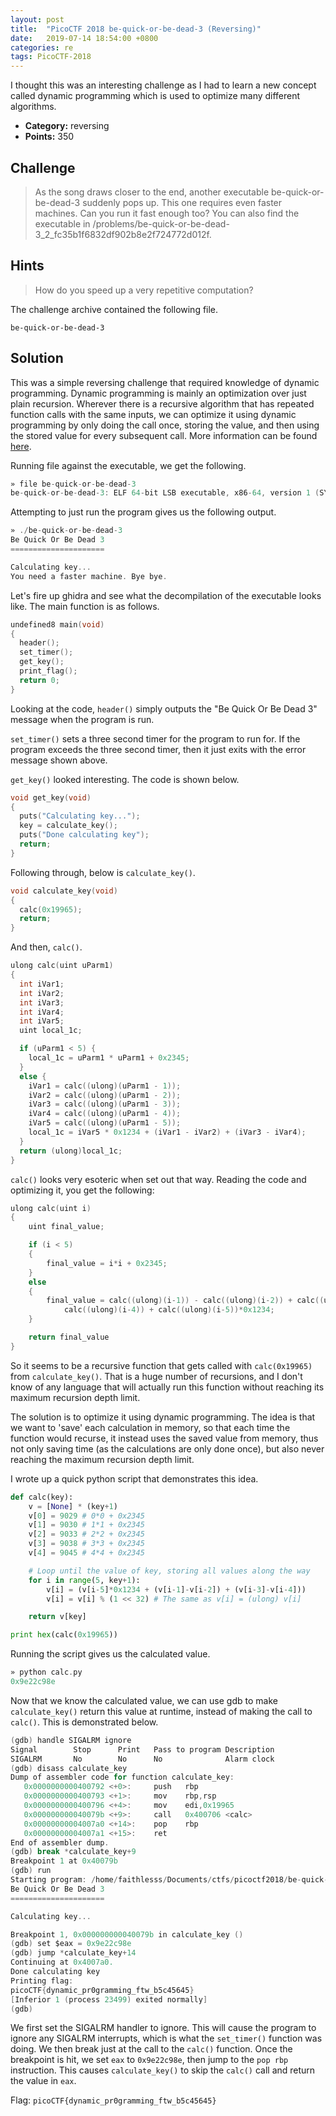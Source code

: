 ```yaml
---
layout: post
title: 	"PicoCTF 2018 be-quick-or-be-dead-3 (Reversing)"
date:	2019-07-14 18:54:00 +0800
categories: re
tags: PicoCTF-2018
---
```


I thought this was an interesting challenge as I had to learn a new concept called dynamic programming which is used to optimize many different algorithms.

* **Category:** reversing
* **Points:** 350

## Challenge

>As the song draws closer to the end, another executable be-quick-or-be-dead-3 suddenly pops up. This one requires even faster machines. Can you run it fast enough too? You can also find the executable in /problems/be-quick-or-be-dead-3_2_fc35b1f6832df902b8e2f724772d012f.

## Hints

>How do you speed up a very repetitive computation?

The challenge archive contained the following file.
```
be-quick-or-be-dead-3
```

## Solution

This was a simple reversing challenge that required knowledge of dynamic programming. Dynamic programming is mainly an optimization over just plain recursion. Wherever there is a recursive algorithm that has repeated function calls with the same inputs, we can optimize it using dynamic programming by only doing the call once, storing the value, and then using the stored value for every subsequent call. More information can be found [here](https://www.cs.cmu.edu/~avrim/451f09/lectures/lect1001.pdf).

Running file against the executable, we get the following.
```c
» file be-quick-or-be-dead-3                  
be-quick-or-be-dead-3: ELF 64-bit LSB executable, x86-64, version 1 (SYSV), dynamically linked, interpreter /lib64/ld-linux-x86-64.so.2, for GNU/Linux 2.6.32, BuildID[sha1]=2cec6b98d9025d8dfe4a9bcb1c46500914b0fa4f, not stripped
```

Attempting to just run the program gives us the following output.
```c
» ./be-quick-or-be-dead-3                                                                        
Be Quick Or Be Dead 3
=====================

Calculating key...
You need a faster machine. Bye bye.
```

Let's fire up ghidra and see what the decompilation of the executable looks like. The main function is as follows.
```c
undefined8 main(void)
{
  header();
  set_timer();
  get_key();
  print_flag();
  return 0;
}
```

Looking at the code, `header()` simply outputs the "Be Quick Or Be Dead 3" message when the program is run.

`set_timer()` sets a three second timer for the program to run for. If the program exceeds the three second timer, then it just exits with the error message shown above.

`get_key()` looked interesting. The code is shown below.
```c
void get_key(void)
{
  puts("Calculating key...");
  key = calculate_key();
  puts("Done calculating key");
  return;
}
```

Following through, below is `calculate_key()`.
```c
void calculate_key(void)
{
  calc(0x19965);
  return;
}
```

And then, `calc()`.
```c
ulong calc(uint uParm1)
{
  int iVar1;
  int iVar2;
  int iVar3;
  int iVar4;
  int iVar5;
  uint local_1c;

  if (uParm1 < 5) {
    local_1c = uParm1 * uParm1 + 0x2345;
  }
  else {
    iVar1 = calc((ulong)(uParm1 - 1));
    iVar2 = calc((ulong)(uParm1 - 2));
    iVar3 = calc((ulong)(uParm1 - 3));
    iVar4 = calc((ulong)(uParm1 - 4));
    iVar5 = calc((ulong)(uParm1 - 5));
    local_1c = iVar5 * 0x1234 + (iVar1 - iVar2) + (iVar3 - iVar4);
  }
  return (ulong)local_1c;
}
```

`calc()` looks very esoteric when set out that way. Reading the code and optimizing it, you get the following:
```c
ulong calc(uint i)
{
	uint final_value;

	if (i < 5)
	{
		final_value = i*i + 0x2345;
	}
	else
	{
		final_value = calc((ulong)(i-1)) - calc((ulong)(i-2)) + calc((ulong)(i-3)) -
			calc((ulong)(i-4)) + calc((ulong)(i-5))*0x1234;
	}

	return final_value
}
```

So it seems to be a recursive function that gets called with `calc(0x19965)` from `calculate_key()`. That is a huge number of recursions, and I don't know of any language that will actually run this function without reaching its maximum recursion depth limit.

The solution is to optimize it using dynamic programming. The idea is that we want to 'save' each calculation in memory, so that each time the function would recurse, it instead uses the saved value from memory, thus not only saving time (as the calculations are only done once), but also never reaching the maximum recursion depth limit.

I wrote up a quick python script that demonstrates this idea.
```python
def calc(key):
	v = [None] * (key+1)
	v[0] = 9029 # 0*0 + 0x2345
	v[1] = 9030 # 1*1 + 0x2345
	v[2] = 9033 # 2*2 + 0x2345
	v[3] = 9038 # 3*3 + 0x2345
	v[4] = 9045 # 4*4 + 0x2345

	# Loop until the value of key, storing all values along the way
	for i in range(5, key+1):
		v[i] = (v[i-5]*0x1234 + (v[i-1]-v[i-2]) + (v[i-3]-v[i-4]))
		v[i] = v[i] % (1 << 32) # The same as v[i] = (ulong) v[i]

	return v[key]

print hex(calc(0x19965))
```

Running the script gives us the calculated value.
```c
» python calc.py                                                                                
0x9e22c98e
```

Now that we know the calculated value, we can use gdb to make `calculate_key()` return this value at runtime, instead of making the call to `calc()`. This is demonstrated below.
```c
(gdb) handle SIGALRM ignore
Signal        Stop      Print   Pass to program Description
SIGALRM       No        No      No              Alarm clock
(gdb) disass calculate_key
Dump of assembler code for function calculate_key:
   0x0000000000400792 <+0>:     push   rbp
   0x0000000000400793 <+1>:     mov    rbp,rsp
   0x0000000000400796 <+4>:     mov    edi,0x19965
   0x000000000040079b <+9>:     call   0x400706 <calc>
   0x00000000004007a0 <+14>:    pop    rbp
   0x00000000004007a1 <+15>:    ret    
End of assembler dump.
(gdb) break *calculate_key+9
Breakpoint 1 at 0x40079b
(gdb) run
Starting program: /home/faithlesss/Documents/ctfs/picoctf2018/be-quick-or-be-dead-3/be-quick-or-be-dead-3
Be Quick Or Be Dead 3
=====================

Calculating key...

Breakpoint 1, 0x000000000040079b in calculate_key ()
(gdb) set $eax = 0x9e22c98e
(gdb) jump *calculate_key+14
Continuing at 0x4007a0.
Done calculating key
Printing flag:
picoCTF{dynamic_pr0gramming_ftw_b5c45645}
[Inferior 1 (process 23499) exited normally]
(gdb)

```

We first set the SIGALRM handler to ignore. This will cause the program to ignore any SIGALRM interrupts, which is what the `set_timer()` function was doing. We then break just at the call to the `calc()` function. Once the breakpoint is hit, we set `eax` to `0x9e22c98e`, then jump to the `pop rbp` instruction. This causes `calculate_key()` to skip the `calc()` call and return the value in `eax`.

Flag: `picoCTF{dynamic_pr0gramming_ftw_b5c45645}`
